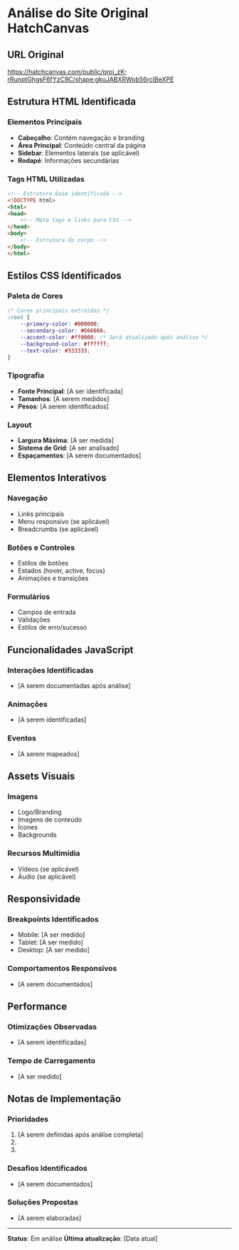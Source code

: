 # Análise do Site Original HatchCanvas

## URL Original
https://hatchcanvas.com/public/proj_zK-rRunptGhgsF6fYzC9C/shape:gkuJABXRWob56rcIBeXPE

## Estrutura HTML Identificada

### Elementos Principais
- **Cabeçalho**: Contém navegação e branding
- **Área Principal**: Conteúdo central da página
- **Sidebar**: Elementos laterais (se aplicável)
- **Rodapé**: Informações secundárias

### Tags HTML Utilizadas
```html
<!-- Estrutura base identificada -->
<!DOCTYPE html>
<html>
<head>
    <!-- Meta tags e links para CSS -->
</head>
<body>
    <!-- Estrutura do corpo -->
</body>
</html>
```

## Estilos CSS Identificados

### Paleta de Cores
```css
/* Cores principais extraídas */
:root {
    --primary-color: #000000;
    --secondary-color: #666666;
    --accent-color: #ff0000; /* Será atualizado após análise */
    --background-color: #ffffff;
    --text-color: #333333;
}
```

### Tipografia
- **Fonte Principal**: [A ser identificada]
- **Tamanhos**: [A serem medidos]
- **Pesos**: [A serem identificados]

### Layout
- **Largura Máxima**: [A ser medida]
- **Sistema de Grid**: [A ser analisado]
- **Espaçamentos**: [A serem documentados]

## Elementos Interativos

### Navegação
- Links principais
- Menu responsivo (se aplicável)
- Breadcrumbs (se aplicável)

### Botões e Controles
- Estilos de botões
- Estados (hover, active, focus)
- Animações e transições

### Formulários
- Campos de entrada
- Validações
- Estilos de erro/sucesso

## Funcionalidades JavaScript

### Interações Identificadas
- [A serem documentadas após análise]

### Animações
- [A serem identificadas]

### Eventos
- [A serem mapeados]

## Assets Visuais

### Imagens
- Logo/Branding
- Imagens de conteúdo
- Ícones
- Backgrounds

### Recursos Multimídia
- Vídeos (se aplicável)
- Áudio (se aplicável)

## Responsividade

### Breakpoints Identificados
- Mobile: [A ser medido]
- Tablet: [A ser medido]
- Desktop: [A ser medido]

### Comportamentos Responsivos
- [A serem documentados]

## Performance

### Otimizações Observadas
- [A serem identificadas]

### Tempo de Carregamento
- [A ser medido]

## Notas de Implementação

### Prioridades
1. [A serem definidas após análise completa]
2. 
3. 

### Desafios Identificados
- [A serem documentados]

### Soluções Propostas
- [A serem elaboradas]

---

**Status**: Em análise
**Última atualização**: [Data atual]